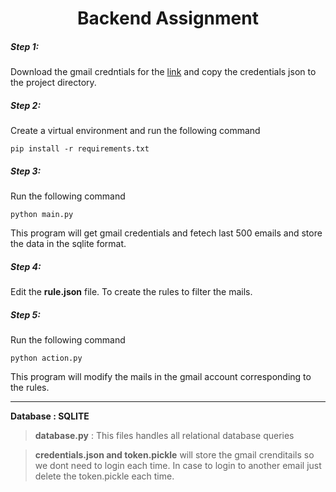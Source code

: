 # <center> Backend Assignment </center>

##### Step 1:
Download the gmail credntials for the  [link](https://developers.google.com/gmail/api/quickstart/python) and copy the credentials  json to the project directory.

##### Step 2:

Create a virtual environment and run the following command
```
pip install -r requirements.txt
```

##### Step 3:

Run the following command
```
python main.py
```

This program will get  gmail credentials and fetech last 500 emails and store the data in the sqlite format.

##### Step 4:

Edit the __rule.json__ file. To create the rules to filter the mails.

##### Step 5:

Run the following command
```
python action.py
```
 This program will modify the mails in the gmail account corresponding to the rules.

 <hr>

 __Database : SQLITE__
> **database.py** : This files handles all relational database queries

> **credentials.json and token.pickle** will store the gmail crenditails so we dont need to login each time. In case to login to another email just delete the token.pickle each time.

